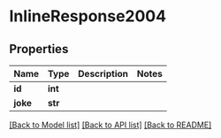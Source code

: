 # InlineResponse2004

## Properties
Name | Type | Description | Notes
------------ | ------------- | ------------- | -------------
**id** | **int** |  | 
**joke** | **str** |  | 

[[Back to Model list]](../README.md#documentation-for-models) [[Back to API list]](../README.md#documentation-for-api-endpoints) [[Back to README]](../README.md)


